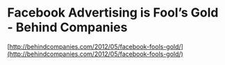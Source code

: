 <!--
id: 24005013837
link: http://tumblr.atmos.org/post/24005013837/facebook-advertising-is-fools-gold-behind-companies
slug: facebook-advertising-is-fools-gold-behind-companies
date: Tue May 29 2012 10:45:39 GMT-0700 (PDT)
publish: 2012-05-029
tags: 
title: Facebook Advertising is Fool’s Gold - Behind Companies
-->


Facebook Advertising is Fool’s Gold - Behind Companies
======================================================

[http://behindcompanies.com/2012/05/facebook-fools-gold/](http://behindcompanies.com/2012/05/facebook-fools-gold/)

